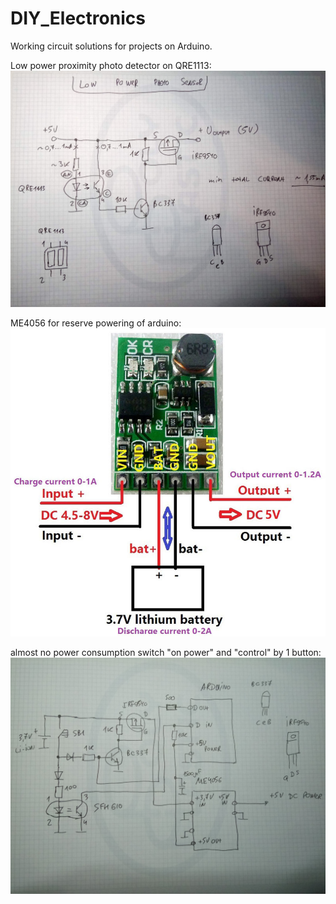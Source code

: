 # DIY_Electronics
Working circuit solutions for projects on Arduino.

Low power proximity photo detector on QRE1113:
![alt text](https://github.com/EgorichKiev/DIY_Electronics/blob/master/DSC_6026.JPG)

ME4056 for reserve powering of arduino:
![alt text](https://github.com/EgorichKiev/DIY_Electronics/blob/master/ME4056.jpg)

almost no power consumption switch "on power" and "control" by 1 button:
![alt text](https://github.com/EgorichKiev/DIY_Electronics/blob/master/DSC_6029.JPG)

